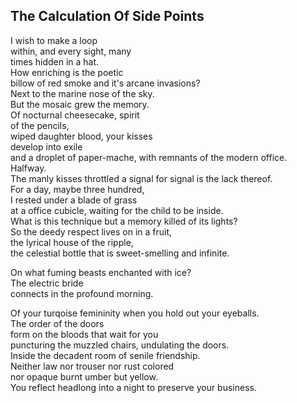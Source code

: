 The Calculation Of Side Points
------------------------------
I wish to make a loop  
within, and every sight, many  
times hidden in a hat.  
How enriching is the poetic  
billow of red smoke and it's arcane invasions?  
Next to the marine nose of the sky.  
But the mosaic grew the memory.  
Of nocturnal cheesecake, spirit  
of the pencils,  
wiped daughter blood, your kisses  
develop into exile  
and a droplet of paper-mache, with remnants of the modern office.  
Halfway.  
The manly kisses throttled a signal for signal is the lack thereof.  
For a day, maybe three hundred,  
I rested under a blade of grass  
at a office cubicle, waiting for the child to be inside.  
What is this technique but a memory killed of its lights?  
So the deedy respect lives on in a fruit,  
the lyrical house of the ripple,  
the celestial bottle that is sweet-smelling and infinite.  
  
On what fuming beasts enchanted with ice?  
The electric bride  
connects in the profound morning.  
  
Of your turqoise femininity when you hold out your eyeballs.  
The order of the doors  
form on the bloods that wait for you  
puncturing the muzzled chairs, undulating the doors.  
Inside the decadent room of senile friendship.  
Neither law nor trouser nor rust colored  
nor opaque burnt umber but yellow.  
You reflect headlong into a night to preserve your business.  
